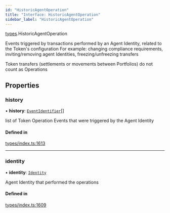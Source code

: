 ```yaml
---
id: "HistoricAgentOperation"
title: "Interface: HistoricAgentOperation"
sidebar_label: "HistoricAgentOperation"
---
```


[types](../../../modules/Types/Types.md).HistoricAgentOperation

Events triggered by transactions performed by an Agent Identity, related to the Token's configuration
  For example: changing compliance requirements, inviting/removing agent Identities, freezing/unfreezing transfers

Token transfers (settlements or movements between Portfolios) do not count as Operations

## Properties

### history

• **history**: [`EventIdentifier`](../EventIdentifier/EventIdentifier.md)[]

list of Token Operation Events that were triggered by the Agent Identity

#### Defined in

[types/index.ts:1613](https://github.com/PolymeshAssociation/polymesh-sdk/blob/95e180d28/src/types/index.ts#L1613)

___

### identity

• **identity**: [`Identity`](../../../classes/API/Entities/Identity/Identity.md)

Agent Identity that performed the operations

#### Defined in

[types/index.ts:1609](https://github.com/PolymeshAssociation/polymesh-sdk/blob/95e180d28/src/types/index.ts#L1609)
